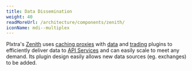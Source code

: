 ```yaml
---
title: Data Dissemination
weight: 40
readMoreUrl: /architecture/components/zenith/
iconName: mdi--multiplex
---
```


Plxtra's [Zenith](/architecture/components/zenith/) uses [caching proxies](/architecture/functionalities/caching-proxy/) with [data](/architecture/functionalities/feed-server/) and [trading](/architecture/functionalities/trading-adapter/) plugins to efficiently deliver data to [API Services](/api/) and can easily scale to meet any demand.  Its plugin design easily allows new data sources (eg. exchanges) to be added.

